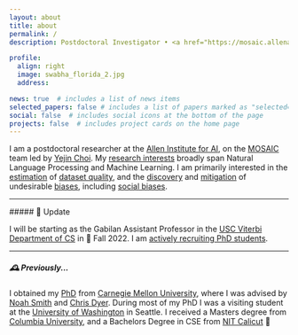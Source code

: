 ```yaml
---
layout: about
title: about
permalink: /
description: Postdoctoral Investigator • <a href="https://mosaic.allenai.org/">MOSAIC</a> • <a href="https://allenai.org/">Allen Institute for AI</a>

profile:
  align: right
  image: swabha_florida_2.jpg
  address:

news: true  # includes a list of news items
selected_papers: false # includes a list of papers marked as "selected={true}"
social: false  # includes social icons at the bottom of the page
projects: false  # includes project cards on the home page
---
```



I am a postdoctoral researcher at the [Allen Institute for AI](https://allenai.org/), on the [MOSAIC](https://mosaic.allenai.org/) team led by [Yejin Choi](https://homes.cs.washington.edu/~yejin/).
My [research interests](../assets/pdf/Swabha-FacultyJobSearchMaterials-2021/2020_FJM_SS_Research_Statement.pdf) broadly span Natural Language Processing and Machine Learning.
I am primarily interested in the [estimation]((https://arxiv.org/abs/2009.10795)) of [dataset quality](https://arxiv.org/2110.08420), and the [discovery]((https://arxiv.org/abs/2103.01378)) and [mitigation](https://arxiv.org/abs/2002.04108) of undesirable [biases](https://arxiv.org/abs/1803.02324), including [social biases](https://arxiv.org/abs/2102.00086).

<!-- *Good biases*, such as [structural inductive biases](https://www.aclweb.org/anthology/D18-1412) help language understanding - check out my [PhD thesis](/assets/pdf/swabha_thesis.pdf) on these. -->
<!-- But biases can be *undesirable*, e.g. [spurious correlations](https://arxiv.org/abs/2002.04108) commonly found in crowd-sourced, large-scale datasets due to [annotation artifacts](https://arxiv.org/abs/1803.02324), or social prejudices of human annotators and task designers, which are [difficult to rid](https://arxiv.org/abs/2102.00086)! -->

<hr>
##### 🌴 Update
<!-- <a class="btn btn-green">Update</a> -->


I will be starting as the Gabilan Assistant Professor in the [USC Viterbi Department of CS](https://www.cs.usc.edu/) in 🍁 Fall 2022.
I am <span class="font-weight-bold">[actively recruiting PhD students](/prospective/)</span>.

<hr>

##### 🕰️ Previously...
I obtained my [PhD](/assets/pdf/swabha_thesis.pdf) from [Carnegie Mellon University]((https://www.lti.cs.cmu.edu/people/18088/swabha-swayamdipta)), where I was advised by [Noah Smith](https://homes.cs.washington.edu/~nasmith/) and [Chris Dyer](http://www.cs.cmu.edu/~cdyer/).
During most of my PhD I was a visiting student at the [University of Washington](https://www.cs.washington.edu/) in Seattle.
I received a Masters degree from [Columbia University](https://www.cs.columbia.edu/), and a Bachelors Degree in CSE from [NIT Calicut](http://www.nitc.ac.in/) 🥥

<!-- Prior to my PhD, I obtained a Masters degree from Columbia University, working with Owen Rambow and Michael Collins.
where I was advised by [Owen Rambow](https://owenrambow.com/)
I received my bachelors degree in Computer Science and Engineering from National Institute of Technology, Calicut, India. -->

